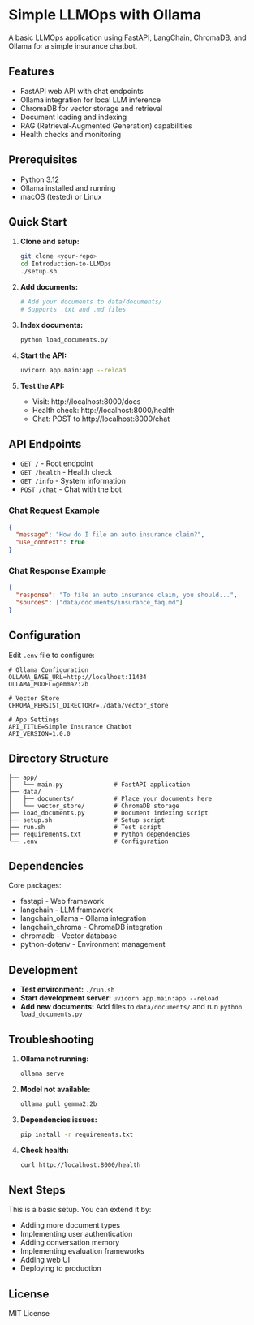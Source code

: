 # Simple LLMOps with Ollama

A basic LLMOps application using FastAPI, LangChain, ChromaDB, and Ollama for a simple insurance chatbot.

## Features

- FastAPI web API with chat endpoints
- Ollama integration for local LLM inference
- ChromaDB for vector storage and retrieval
- Document loading and indexing
- RAG (Retrieval-Augmented Generation) capabilities
- Health checks and monitoring

## Prerequisites

- Python 3.12
- Ollama installed and running
- macOS (tested) or Linux

## Quick Start

1. **Clone and setup:**

   ```bash
   git clone <your-repo>
   cd Introduction-to-LLMOps
   ./setup.sh
   ```

2. **Add documents:**

   ```bash
   # Add your documents to data/documents/
   # Supports .txt and .md files
   ```

3. **Index documents:**

   ```bash
   python load_documents.py
   ```

4. **Start the API:**

   ```bash
   uvicorn app.main:app --reload
   ```

5. **Test the API:**
   - Visit: http://localhost:8000/docs
   - Health check: http://localhost:8000/health
   - Chat: POST to http://localhost:8000/chat

## API Endpoints

- `GET /` - Root endpoint
- `GET /health` - Health check
- `GET /info` - System information
- `POST /chat` - Chat with the bot

### Chat Request Example

```json
{
  "message": "How do I file an auto insurance claim?",
  "use_context": true
}
```

### Chat Response Example

```json
{
  "response": "To file an auto insurance claim, you should...",
  "sources": ["data/documents/insurance_faq.md"]
}
```

## Configuration

Edit `.env` file to configure:

```env
# Ollama Configuration
OLLAMA_BASE_URL=http://localhost:11434
OLLAMA_MODEL=gemma2:2b

# Vector Store
CHROMA_PERSIST_DIRECTORY=./data/vector_store

# App Settings
API_TITLE=Simple Insurance Chatbot
API_VERSION=1.0.0
```

## Directory Structure

```
├── app/
│   └── main.py              # FastAPI application
├── data/
│   ├── documents/           # Place your documents here
│   └── vector_store/        # ChromaDB storage
├── load_documents.py        # Document indexing script
├── setup.sh                 # Setup script
├── run.sh                   # Test script
├── requirements.txt         # Python dependencies
└── .env                     # Configuration
```

## Dependencies

Core packages:

- fastapi - Web framework
- langchain - LLM framework
- langchain_ollama - Ollama integration
- langchain_chroma - ChromaDB integration
- chromadb - Vector database
- python-dotenv - Environment management

## Development

- **Test environment:** `./run.sh`
- **Start development server:** `uvicorn app.main:app --reload`
- **Add new documents:** Add files to `data/documents/` and run `python load_documents.py`

## Troubleshooting

1. **Ollama not running:**

   ```bash
   ollama serve
   ```

2. **Model not available:**

   ```bash
   ollama pull gemma2:2b
   ```

3. **Dependencies issues:**

   ```bash
   pip install -r requirements.txt
   ```

4. **Check health:**
   ```bash
   curl http://localhost:8000/health
   ```

## Next Steps

This is a basic setup. You can extend it by:

- Adding more document types
- Implementing user authentication
- Adding conversation memory
- Implementing evaluation frameworks
- Adding web UI
- Deploying to production

## License

MIT License
